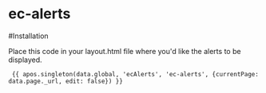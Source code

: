 # ec-alerts

#Installation


Place this code in your layout.html file where you'd like the alerts to be displayed.
```
 {{ apos.singleton(data.global, 'ecAlerts', 'ec-alerts', {currentPage: data.page._url, edit: false}) }}
```